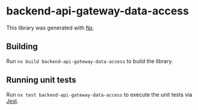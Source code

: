 # backend-api-gateway-data-access

This library was generated with [Nx](https://nx.dev).

## Building

Run `nx build backend-api-gateway-data-access` to build the library.

## Running unit tests

Run `nx test backend-api-gateway-data-access` to execute the unit tests via [Jest](https://jestjs.io).
